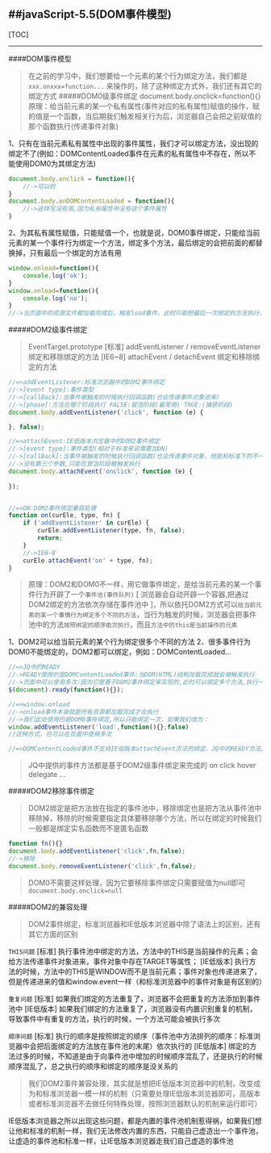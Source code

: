 ##javaScript-5.5(DOM事件模型)
---
[TOC]

---
####DOM事件模型
> 在之前的学习中，我们想要给一个元素的某个行为绑定方法，我们都是 `xxx.onxxx=function...` 来操作的，除了这种绑定方式外，我们还有其它的绑定方式
#####DOM0级事件绑定
> document.body.onclick=function(){}
> 原理：给当前元素的某一个私有属性(事件对应的私有属性)赋值的操作，赋的值是一个函数，当后期我们触发相关行为后，浏览器自己会把之前赋值的那个函数执行(传递事件对象)

1、只有在当前元素私有属性中出现的事件属性，我们才可以绑定方法，没出现的绑定不了(例如：DOMContentLoaded事件在元素的私有属性中不存在，所以不能使用DOM0为其绑定方法)
```javascript
document.body.onclick = function(){
	//->可以的
}
document.body.onDOMContentLoaded = function(){
	//->这样写没有用,因为私有属性中没有这个事件属性
}
```

2、为其私有属性赋值，只能赋值一个，也就是说，DOM0事件绑定，只能给当前元素的某一个事件行为绑定一个方法，绑定多个方法，最后绑定的会把前面的都替换掉，只有最后一个绑定的方法有用
```javascript
window.onload=function(){
	console.log('ok');
}
window.onload=function(){
	console.log('no');
}
//->当页面中的资源文件都加载完成后，触发load事件，此时只能把最后一次绑定的方法执行，所以window.onload在同一个页面中我们最好使用一次
```

#####DOM2级事件绑定
> EventTarget.prototype
> [标准]
> addEventListener / removeEventListener
> 绑定和移除绑定的方法
> [IE6~8]
> attachEvent / detachEvent
> 绑定和移除绑定的方法
```javascript
//=>addEventListener:标准浏览器中的DOM2事件绑定
//->[event type]:事件类型
//->[callBack]:当事件被触发的时候执行回调函数(也会传递事件对象进来)
//->[phase]:方法在哪个阶段执行 FALSE:冒泡阶段(最常用) TRUE:(捕获阶段)
document.body.addEventListener('click', function (e) {

}, false);

//=>attachEvent:IE低版本浏览器中的DOM2事件绑定
//->[event type]:事件类型(相对于标准来说需要加ON)
//->[callBack]:当事件被触发的时候执行回调函数(也会传递事件对象，但是和标准下的不一样，这里使用的是window.event，有很多的兼容问题)
//->没有第三个参数,只能在冒泡阶段被触发执行
document.body.attachEvent('onclick', function (e) {
    
});


//=>ON:DOM2事件绑定兼容处理
function on(curEle, type, fn) {
    if ('addEventListener' in curEle) {
        curEle.addEventListener(type, fn, false);
        return;
    }
    //->IE6~8
    curEle.attachEvent('on' + type, fn);
}
```

> 原理：DOM2和DOM0不一样，用它做事件绑定，是给当前元素的某一个事件行为开辟了一个`事件池(事件队列)` [ 浏览器会自动开辟一个容器,把通过DOM2绑定的方法依次存储在事件池中 ]，所以依托DOM2方式可以`给当前元素的某一个事情行为绑定多个不同的方法`，当行为触发的时候，浏览器会把事件池中的方法`按照绑定的顺序依次执行`，而且`方法中的this是当前操作的元素`

1、DOM2可以给当前元素的某个行为绑定很多个不同的方法
2、很多事件行为DOM0不能绑定的，DOM2都可以绑定，例如：DOMContentLoaded...
```javascript
//=>JQ中的READY
//->READY使用的是DOMContentLoaded事件:当DOM(HTML)结构加载完成就会被触发执行
//->页面中可以使用多次:因为它是基于DOM2事件绑定来实现的,此时可以绑定多个方法,执行一次READY相当于绑定一个方法
$(document).ready(function(){});

//=>window.onload
//->onload事件本身就是所有资源都加载完成才会执行
//->我们此处使用的是DOM0事件绑定,所以只能绑定一次，如果我们改为：
window.addEventListener('load',function(){},false)
//这种方式，也可以在页面中使用多次

//=>DOMContentLoaded事件不支持IE低版本attachEvent方法的绑定，JQ中的READY方法，在IE低版本浏览器中使用的是：document.onreadystatechange事件，当document.readyState === "complete"时候触发回调函数执行
```
> JQ中提供的事件方法都是基于DOM2级事件绑定来完成的
> on
> click
> hover
> delegate
> ...

#####DOM2移除事件绑定
> DOM2绑定是把方法放在指定的事件池中，移除绑定也是把方法从事件池中移除掉，移除的时候需要指定具体要移除哪个方法，所以在绑定的时候我们一般都是绑定实名函数而不是匿名函数
```javascript
function fn(){}
document.body.addEventListener('click',fn,false);
//->移除
document.body.removeEventListener('click',fn,false);
```
> DOM0不需要这样处理，因为它要移除事件绑定只需要赋值为null即可
> `document.body.onclick=null`

#####DOM2的兼容处理
> DOM2事件绑定，标准浏览器和IE低版本浏览器中除了语法上的区别，还有其它方面的区别

`THIS问题`
[标准]
执行事件池中绑定的方法，方法中的THIS是当前操作的元素；会给方法传递事件对象进来，事件对象中存在TARGET等属性；
[IE低版本]
执行方法的时候，方法中的THIS是WINDOW而不是当前元素；事件对象也传递进来了，但是传递进来的值和window.event一样（和标准浏览器中的事件对象是有区别的）

`重复问题`
[标准]
如果我们绑定的方法重复了，浏览器不会把重复的方法添加到事件池中
[IE低版本]
如果我们绑定的方法重复了，浏览器没有内置识别重复的机制，导致事件中有重复的方法，执行的时候，一个方法可能会被执行多次

`顺序问题`
[标准]
执行的顺序是按照绑定的顺序（事件池中方法排列的顺序：标准浏览器中会把后面绑定的方法放在事件池的末尾）依次执行的
[IE低版本]
绑定的方法过多的时候，不知道是由于向事件池中增加的时候顺序混乱了，还是执行的时候顺序混乱了，总之执行的顺序和绑定的顺序是没关系的

> 我们DOM2事件兼容处理，其实就是想把IE低版本浏览器中的机制，改变成为和标准浏览器一模一样的机制（只需要处理IE低版本浏览器即可，高版本或者标准浏览器不去做任何特殊处理，按照浏览器默认的机制来运行即可）

IE低版本浏览器之所以出现这些问题，都是内置的事件池机制惹得祸，如果我们想让他和标准的机制一样，我们无法修改内置的东西，只能自己虚造出一个事件池，让虚造的事件池和标准一样，让IE低版本浏览器走我们自己虚造的事件池

